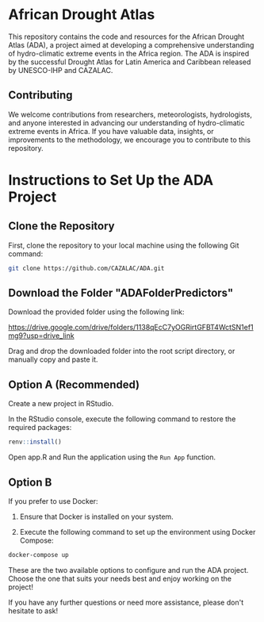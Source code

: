 # African Drought Atlas

This repository contains the code and resources for the African Drought Atlas (ADA), a project aimed at developing a comprehensive understanding of hydro-climatic extreme events in the Africa region. The ADA is inspired by the successful Drought Atlas for Latin America and Caribbean released by UNESCO-IHP and CAZALAC.

## Contributing
We welcome contributions from researchers, meteorologists, hydrologists, and anyone interested in advancing our understanding of hydro-climatic extreme events in Africa. If you have valuable data, insights, or improvements to the methodology, we encourage you to contribute to this repository.

# Instructions to Set Up the ADA Project

## Clone the Repository
First, clone the repository to your local machine using the following Git command:

```bash
git clone https://github.com/CAZALAC/ADA.git
```
## Download the Folder "ADAFolderPredictors"

Download the provided folder using the following link:

https://drive.google.com/drive/folders/1138qEcC7yOGRirtGFBT4WctSN1ef1mg9?usp=drive_link

Drag and drop the downloaded folder into the root script directory, or manually copy and paste it.


## Option A (Recommended)
Create a new project in RStudio.

In the RStudio console, execute the following command to restore the required packages:

```r
renv::install()
```

Open app.R and Run the application using the `Run App` function.

## Option B 

If you prefer to use Docker:

1. Ensure that Docker is installed on your system.

2. Execute the following command to set up the environment using Docker Compose:

```bash
docker-compose up
```

These are the two available options to configure and run the ADA project. Choose the one that suits your needs best and enjoy working on the project!

If you have any further questions or need more assistance, please don't hesitate to ask!
